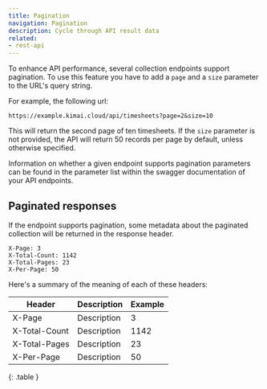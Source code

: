```yaml
---
title: Pagination
navigation: Pagination
description: Cycle through API result data 
related:
- rest-api
---
```


To enhance API performance, several collection endpoints support pagination. To use this feature you have to add a `page` and a `size` parameter to the URL's query string. 

For example, the following url:
```
https://example.kimai.cloud/api/timesheets?page=2&size=10
```

This will return the second page of ten timesheets. If the `size` parameter is not provided, the API will return 50 records per page by default, unless otherwise specified.

Information on whether a given endpoint supports pagination parameters can be found in the parameter list within the swagger documentation of your API endpoints.

## Paginated responses

If the endpoint supports pagination, some metadata about the paginated collection will be returned in the response header.

```
X-Page: 3
X-Total-Count: 1142
X-Total-Pages: 23
X-Per-Page: 50
```

Here's a summary of the meaning of each of these headers:

| Header        | Description | Example |
|---------------|-------------|---------|
| X-Page        | Description | 3       |
| X-Total-Count | Description | 1142    |
| X-Total-Pages | Description | 23      |
| X-Per-Page    | Description | 50      |
{: .table }

